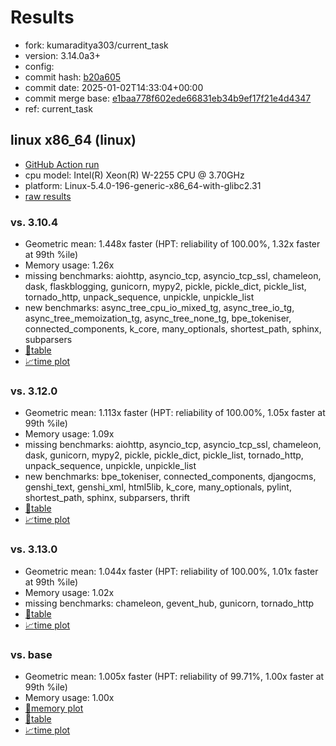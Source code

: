 # Results

- fork: kumaraditya303/current_task
- version: 3.14.0a3+
- config: 
- commit hash: [b20a605](https://github.com/kumaraditya303/cpython/commit/b20a605)
- commit date: 2025-01-02T14:33:04+00:00
- commit merge base: [e1baa778f602ede66831eb34b9ef17f21e4d4347](https://github.com/python/cpython/commit/e1baa778f602ede66831eb34b9ef17f21e4d4347)
- ref: current_task

## linux x86_64 (linux)

- [GitHub Action run](https://github.com/faster-cpython/benchmarking/actions/runs/12696203820)
- cpu model: Intel(R) Xeon(R) W-2255 CPU @ 3.70GHz
- platform: Linux-5.4.0-196-generic-x86_64-with-glibc2.31
- [raw results](bm-20250102-linux-x86_64-kumaraditya303-current_task-3.14.0a3%2B-b20a605.json)

### vs. 3.10.4

- Geometric mean: 1.448x faster (HPT: reliability of 100.00%, 1.32x faster at 99th %ile)
- Memory usage: 1.26x
- missing benchmarks: aiohttp, asyncio_tcp, asyncio_tcp_ssl, chameleon, dask, flaskblogging, gunicorn, mypy2, pickle, pickle_dict, pickle_list, tornado_http, unpack_sequence, unpickle, unpickle_list
- new benchmarks: async_tree_cpu_io_mixed_tg, async_tree_io_tg, async_tree_memoization_tg, async_tree_none_tg, bpe_tokeniser, connected_components, k_core, many_optionals, shortest_path, sphinx, subparsers
- [📄table](bm-20250102-linux-x86_64-kumaraditya303-current_task-3.14.0a3%2B-b20a605-vs-3.10.4.md)
- [📈time plot](bm-20250102-linux-x86_64-kumaraditya303-current_task-3.14.0a3%2B-b20a605-vs-3.10.4.svg)

### vs. 3.12.0

- Geometric mean: 1.113x faster (HPT: reliability of 100.00%, 1.05x faster at 99th %ile)
- Memory usage: 1.09x
- missing benchmarks: aiohttp, asyncio_tcp, asyncio_tcp_ssl, chameleon, dask, gunicorn, mypy2, pickle, pickle_dict, pickle_list, tornado_http, unpack_sequence, unpickle, unpickle_list
- new benchmarks: bpe_tokeniser, connected_components, djangocms, genshi_text, genshi_xml, html5lib, k_core, many_optionals, pylint, shortest_path, sphinx, subparsers, thrift
- [📄table](bm-20250102-linux-x86_64-kumaraditya303-current_task-3.14.0a3%2B-b20a605-vs-3.12.0.md)
- [📈time plot](bm-20250102-linux-x86_64-kumaraditya303-current_task-3.14.0a3%2B-b20a605-vs-3.12.0.svg)

### vs. 3.13.0

- Geometric mean: 1.044x faster (HPT: reliability of 100.00%, 1.01x faster at 99th %ile)
- Memory usage: 1.02x
- missing benchmarks: chameleon, gevent_hub, gunicorn, tornado_http
- [📄table](bm-20250102-linux-x86_64-kumaraditya303-current_task-3.14.0a3%2B-b20a605-vs-3.13.0.md)
- [📈time plot](bm-20250102-linux-x86_64-kumaraditya303-current_task-3.14.0a3%2B-b20a605-vs-3.13.0.svg)

### vs. base

- Geometric mean: 1.005x faster (HPT: reliability of 99.71%, 1.00x faster at 99th %ile)
- Memory usage: 1.00x
- [🧠memory plot](bm-20250102-linux-x86_64-kumaraditya303-current_task-3.14.0a3%2B-b20a605-vs-base-mem.svg)
- [📄table](bm-20250102-linux-x86_64-kumaraditya303-current_task-3.14.0a3%2B-b20a605-vs-base.md)
- [📈time plot](bm-20250102-linux-x86_64-kumaraditya303-current_task-3.14.0a3%2B-b20a605-vs-base.svg)

